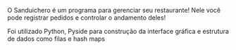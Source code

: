 O Sanduichero é um programa para gerenciar seu restaurante! Nele você pode registrar pedidos e controlar o andamento deles!

Foi utilizado Python, Pyside para construção da interface gráfica e estrutura de dados como filas e hash maps
